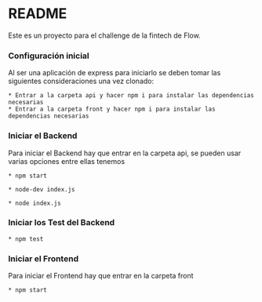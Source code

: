 # README #

Este es un proyecto para el challenge de la fintech de Flow.

### Configuración inicial ###

Al ser una aplicación de express para iniciarlo se deben tomar las siguientes consideraciones una vez clonado:

```
* Entrar a la carpeta api y hacer npm i para instalar las dependencias necesarias
* Entrar a la carpeta front y hacer npm i para instalar las dependencias necesarias

```

### Iniciar el Backend ###

Para iniciar el Backend hay que entrar en la carpeta api, se pueden usar varias opciones entre ellas tenemos

```
* npm start
```

```
* node-dev index.js
```

```
* node index.js
```

### Iniciar los Test del Backend ###

```
* npm test
```


### Iniciar el Frontend ###

Para iniciar el Frontend hay que entrar en la carpeta front

```
* npm start
```